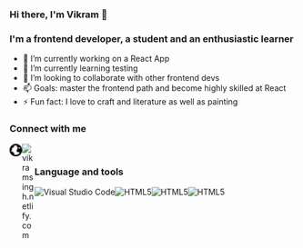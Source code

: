 ### Hi there, I'm Vikram 👋

### I'm a frontend developer, a student and an enthusiastic learner
- 🔭 I’m currently working on a React App
- 🌱 I’m currently learning testing
- 👯 I’m looking to collaborate with other frontend devs
- 📫 Goals: master the frontend path and become highly skilled at React
- ⚡ Fun fact: I love to craft and literature as well as painting

### Connect with me

[<img align="left" alt="vikramsingh.netlify.com" width="22px" src="https://raw.githubusercontent.com/iconic/open-iconic/master/svg/globe.svg" />](https://vikramsingh.netlify.app/)
[<img align="left" alt="vikramsingh.netlify.com" width="22px" src="https://cdn.jsdelivr.net/npm/simple-icons@v3/icons/linkedin.svg" />](https://www.linkedin.com/in/singhviky/)

<br />

### Language and tools

<img align="left" alt="Visual Studio Code" src="https://raw.githubusercontent.com/rhoit/mode-icons/dump/icons/js.png" /> 
<img align="left" alt="HTML5" src="https://raw.githubusercontent.com/rhoit/mode-icons/dump/icons/html.png" /> 
<img align="left" alt="HTML5" src="https://raw.githubusercontent.com/rhoit/mode-icons/dump/icons/css.png" /> 
<img align="left" alt="HTML5" src="https://raw.githubusercontent.com/rhoit/mode-icons/dump/icons/sass.png" /> 
